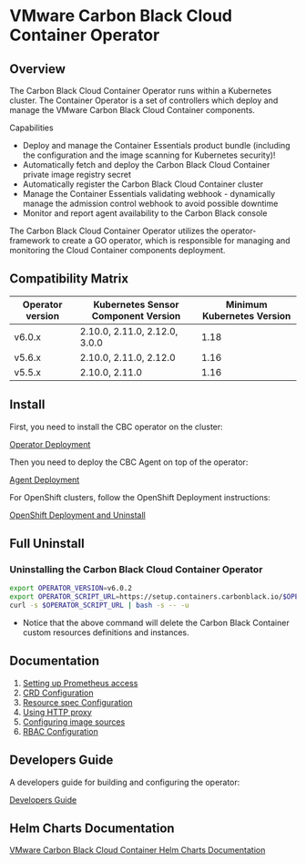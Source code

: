 # VMware Carbon Black Cloud Container Operator
## Overview

The Carbon Black Cloud Container Operator runs within a Kubernetes cluster. The Container Operator is a set of controllers which deploy and manage the VMware Carbon Black Cloud Container components.

Capabilities
* Deploy and manage the Container Essentials product bundle (including the configuration and the image scanning for Kubernetes security)!
* Automatically fetch and deploy the Carbon Black Cloud Container private image registry secret
* Automatically register the Carbon Black Cloud Container cluster
* Manage the Container Essentials validating webhook - dynamically manage the admission control webhook to avoid possible downtime
* Monitor and report agent availability to the Carbon Black console

The Carbon Black Cloud Container Operator utilizes the operator-framework to create a GO operator, which is responsible for managing and monitoring the Cloud Container components deployment.

## Compatibility Matrix

| Operator version | Kubernetes Sensor Component Version | Minimum Kubernetes Version |
|------------------|-------------------------------------|----------------------------|
| v6.0.x           | 2.10.0, 2.11.0, 2.12.0, 3.0.0       | 1.18                       |
| v5.6.x           | 2.10.0, 2.11.0, 2.12.0              | 1.16                       |
| v5.5.x           | 2.10.0, 2.11.0                      | 1.16                       |

## Install

First, you need to install the CBC operator on the cluster:

[Operator Deployment](OperatorDeployment.md)

Then you need to deploy the CBC Agent on top of the operator:

[Agent Deployment](AgentDeployment.md)



For OpenShift clusters, follow the OpenShift Deployment instructions:

[OpenShift Deployment and Uninstall](OpenshiftDeployment.md)


## Full Uninstall

### Uninstalling the Carbon Black Cloud Container Operator

```sh
export OPERATOR_VERSION=v6.0.2
export OPERATOR_SCRIPT_URL=https://setup.containers.carbonblack.io/$OPERATOR_VERSION/operator-apply.sh
curl -s $OPERATOR_SCRIPT_URL | bash -s -- -u 
```

* Notice that the above command will delete the Carbon Black Container custom resources definitions and instances.

## Documentation
1. [Setting up Prometheus access](Prometheus.md)
2. [CRD Configuration](crds.md)
3. [Resource spec Configuration](Resources.md)
4. [Using HTTP proxy](Proxy.md)
5. [Configuring image sources](ImageSources.md)
6. [RBAC Configuration](rbac.md)

## Developers Guide
A developers guide for building and configuring the operator:

[Developers Guide](developers.md)

## Helm Charts Documentation
[VMware Carbon Black Cloud Container Helm Charts Documentation](../charts/README.md)

